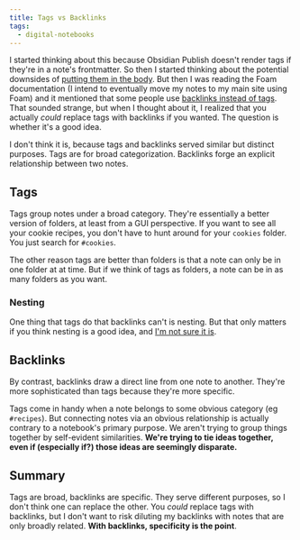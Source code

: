 ```yaml
---
title: Tags vs Backlinks
tags:
  - digital-notebooks
---
```


I started thinking about this because Obsidian Publish doesn't render tags if they're in a note's frontmatter. So then I started thinking about the potential downsides of [putting them in the body](notes/markdown-frontmatter.md). But then I was reading the Foam documentation (I intend to eventually move my notes to my main site using Foam) and it mentioned that some people use [backlinks instead of tags](https://foambubble.github.io/foam/user/features/tags.html#using-backlinks-in-place-of-tags). That sounded strange, but when I thought about it, I realized that you actually *could* replace tags with backlinks if you wanted. The question is whether it's a good idea.

I don't think it is, because tags and backlinks served similar but distinct purposes. Tags are for broad categorization. Backlinks forge an explicit relationship between two notes.

## Tags

Tags group notes under a broad category. They're essentially a better version of folders, at least from a GUI perspective. If you want to see all your cookie recipes, you don't have to hunt around for your `cookies` folder. You just search for `#cookies`.

The other reason tags are better than folders is that a note can only be in one folder at at time. But if we think of tags as folders, a note can be in as many folders as you want.

### Nesting

One thing that tags do that backlinks can't is nesting. But that only matters if you think nesting is a good idea, and [I'm not sure it is](notes/nesting-tags.md).

## Backlinks

By contrast, backlinks draw a direct line from one note to another. They're more sophisticated than tags because they're more specific.

Tags come in handy when a note belongs to some obvious category (eg `#recipes`). But connecting notes via an obvious relationship is actually contrary to a notebook's primary purpose. We aren't trying to group things together by self-evident similarities. **We're trying to tie ideas together, even if (especially if?) those ideas are seemingly disparate.**

## Summary

Tags are broad, backlinks are specific. They serve different purposes, so I don't think one can replace the other. You *could* replace tags with backlinks, but I don't want to risk diluting my backlinks with notes that are only broadly related. **With backlinks, specificity is the point**.
